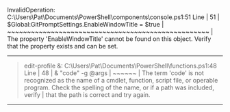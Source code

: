 InvalidOperation: C:\Users\Pat\Documents\PowerShell\components\console.ps1:51
Line |
  51 |  $Global:GitPromptSettings.EnableWindowTitle = $true
     |  ~~~~~~~~~~~~~~~~~~~~~~~~~~~~~~~~~~~~~~~~~~~~~~~~~~~
     | The property 'EnableWindowTitle' cannot be found on this object. Verify that the property exists and can be set.

---

> edit-profile
&: C:\Users\Pat\Documents\PowerShell\functions.ps1:48
Line |
  48 |      & "code" -g @args
     |        ~~~~~~
     | The term 'code' is not recognized as the name of a cmdlet, function, script file, or operable program. Check the spelling of the name, or if a path was included, verify
     | that the path is correct and try again.

 ---